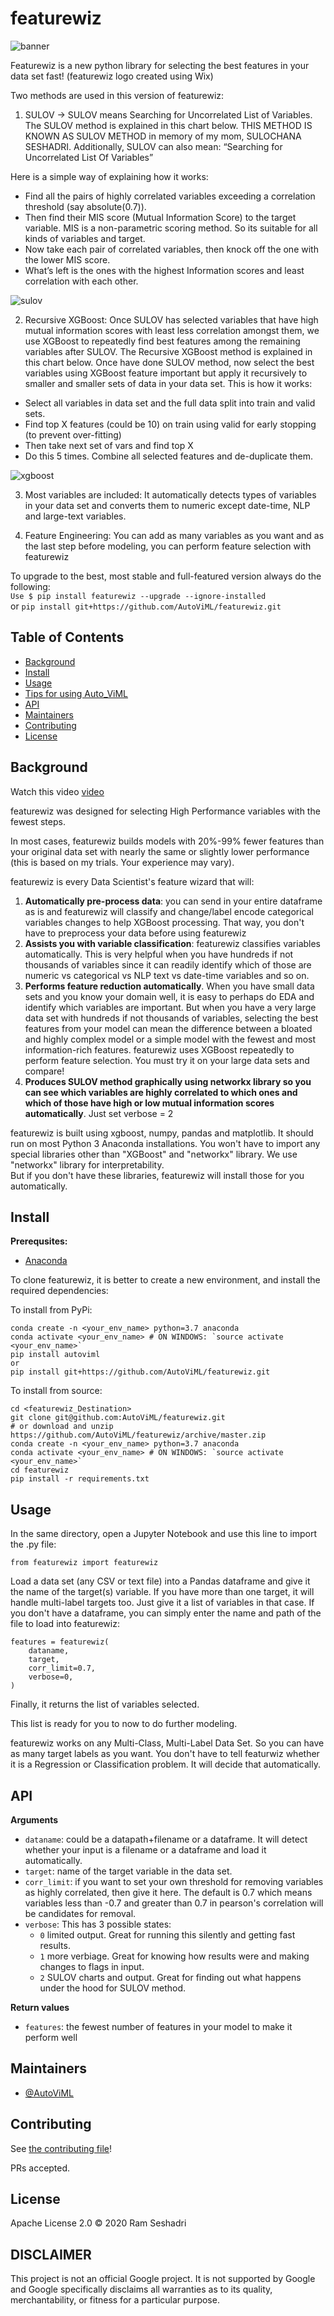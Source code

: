 # featurewiz

![banner](featurewiz_logo.jpg)

Featurewiz is a new python library for selecting the best features in your data set fast!
(featurewiz logo created using Wix)
<p>Two methods are used in this version of featurewiz:<br>

1. SULOV -> SULOV means Searching for Uncorrelated List of Variables. The SULOV method is explained in this chart below. THIS METHOD IS KNOWN AS SULOV METHOD in memory of my mom, SULOCHANA SESHADRI. Additionally, SULOV can also mean:  “Searching for Uncorrelated List Of Variables”

Here is a simple way of explaining how it works:
<ul>
<li>Find all the pairs of highly correlated variables exceeding a correlation threshold (say absolute(0.7)).
<li>Then find their MIS score (Mutual Information Score) to the target variable. MIS is a non-parametric scoring method. So its suitable for all kinds of variables and target.
<li>Now take each pair of correlated variables, then knock off the one with the lower MIS score.
<li>What’s left is the ones with the highest Information scores and least correlation with each other.
</ul>


![sulov](SULOV.jpg)

2. Recursive XGBoost: Once SULOV has selected variables that have high mutual information scores with least less correlation amongst them, we use XGBoost to repeatedly find best features among the remaining variables after SULOV. The Recursive XGBoost method is explained in this chart below.
Once have done SULOV method, now select the best variables using XGBoost feature important but apply it recursively to smaller and smaller sets of data in your data set. This is how it works:
<ul>
<li>Select all variables in data set and the full data split into train and valid sets.
<li>Find top X features (could be 10) on train using valid for early stopping (to prevent over-fitting)
<li>Then take next set of vars and find top X
<li>Do this 5 times. Combine all selected features and de-duplicate them.
</ul>


![xgboost](xgboost.jpg)

3. Most variables are included: It automatically detects  types of variables in your data set and converts them to numeric except date-time, NLP and large-text variables.<br>

4. Feature Engineering: You can add as many variables as you want and as the last step before modeling, you can perform feature selection with featurewiz
<p>To upgrade to the best, most stable and full-featured version always do the following: <br>
<code>Use $ pip install featurewiz --upgrade --ignore-installed</code><br>
or
<code>pip install git+https://github.com/AutoViML/featurewiz.git </code><br>

## Table of Contents
<ul>
<li><a href="#background">Background</a></li>
<li><a href="#install">Install</a></li>
<li><a href="#usage">Usage</a></li>
<li><a href="#tips-for-using-auto_viml">Tips for using Auto_ViML</a></li>
<li><a href="#api">API</a></li>
<li><a href="#maintainers">Maintainers</a></li>
<li><a href="#contributing">Contributing</a></li>
<li><a href="#license">License</a></li>
</ul>

## Background

Watch this video [video](https://www.youtube.com/embed/ZiNutwPcAU0)<br>

<p>featurewiz was designed for selecting High Performance variables with the fewest steps.

In most cases, featurewiz builds models with 20%-99% fewer features than your original data set with nearly the same or slightly lower performance (this is based on my trials. Your experience may vary).<br>
<p>
featurewiz is every Data Scientist's feature wizard that will:<ol>
<li><b>Automatically pre-process data</b>: you can send in your entire dataframe as is and featurewiz will classify and change/label encode categorical variables changes to help XGBoost processing. That way, you don't have to preprocess your data before using featurewiz<br>
<li><b>Assists you with variable classification</b>: featurewiz classifies variables automatically. This is very helpful when you have hundreds if not thousands of variables since it can readily identify which of those are numeric vs categorical vs NLP text vs date-time variables and so on.<br>
<li><b>Performs feature reduction automatically</b>. When you have small data sets and you know your domain well, it is easy to perhaps do EDA and identify which variables are important. But when you have a very large data set with hundreds if not thousands of variables, selecting the best features from your model can mean the difference between a bloated and highly complex model or a simple model with the fewest and most information-rich features. featurewiz uses XGBoost repeatedly to perform feature selection. You must try it on your large data sets and compare!<br>
<li><b>Produces SULOV method graphically using networkx library so you can see which variables are highly correlated to which ones and which of those have high or low mutual information scores automatically</b>. Just set verbose = 2 <br>
</ol>
featurewiz is built using xgboost, numpy, pandas and matplotlib. It should run on most Python 3 Anaconda installations. You won't have to import any special
libraries other than "XGBoost" and "networkx" library. We use "networkx" library for interpretability. <br>But if you don't have these libraries, featurewiz will install those for you automatically.

## Install

**Prerequsites:**

- [Anaconda](https://docs.anaconda.com/anaconda/install/)

To clone featurewiz, it is better to create a new environment, and install the required dependencies:

To install from PyPi:

```
conda create -n <your_env_name> python=3.7 anaconda
conda activate <your_env_name> # ON WINDOWS: `source activate <your_env_name>`
pip install autoviml
or
pip install git+https://github.com/AutoViML/featurewiz.git
```

To install from source:

```
cd <featurewiz_Destination>
git clone git@github.com:AutoViML/featurewiz.git
# or download and unzip https://github.com/AutoViML/featurewiz/archive/master.zip
conda create -n <your_env_name> python=3.7 anaconda
conda activate <your_env_name> # ON WINDOWS: `source activate <your_env_name>`
cd featurewiz
pip install -r requirements.txt
```

## Usage

In the same directory, open a Jupyter Notebook and use this line to import the .py file:

```
from featurewiz import featurewiz
```

Load a data set (any CSV or text file) into a Pandas dataframe and give it the name of the target(s) variable. If you have more than one target, it will handle multi-label targets too. Just give it a list of variables in that case. If you don't have a dataframe, you can simply enter the name and path of the file to load into featurewiz:

```
features = featurewiz(
    dataname,
    target,
    corr_limit=0.7,
    verbose=0,
)
```

Finally, it returns the list of variables selected.

This list is ready for you to now to do further modeling.

featurewiz works on any Multi-Class, Multi-Label Data Set. So you can have as many target labels as you want.
You don't have to tell featurwiz whether it is a Regression or Classification problem. It will decide that automatically.

## API

**Arguments**

- `dataname`: could be a datapath+filename or a dataframe. It will detect whether your input is a filename or a dataframe and load it automatically.
- `target`: name of the target variable in the data set.
- `corr_limit`: if you want to set your own threshold for removing variables as highly correlated, then give it here. The default is 0.7 which means variables less than -0.7 and greater than 0.7 in pearson's correlation will be candidates for removal.
- `verbose`: This has 3 possible states:
  - `0` limited output. Great for running this silently and getting fast results.
  - `1` more verbiage. Great for knowing how results were and making changes to flags in input.
  - `2` SULOV charts and output. Great for finding out what happens under the hood for SULOV method.

**Return values**

- `features`: the fewest number of features in your model to make it perform well

## Maintainers

* [@AutoViML](https://github.com/AutoViML)

## Contributing

See [the contributing file](CONTRIBUTING.md)!

PRs accepted.

## License

Apache License 2.0 © 2020 Ram Seshadri

## DISCLAIMER
This project is not an official Google project. It is not supported by Google and Google specifically disclaims all warranties as to its quality, merchantability, or fitness for a particular purpose.

